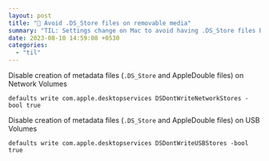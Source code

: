```yaml
---
layout: post
title: "📝 Avoid .DS_Store files on removable media"
summary: "TIL: Settings change on Mac to avoid having .DS_Store files being created on USB and Network shares"
date: 2023-08-10 14:59:08 +0530
categories:
  - "til"
---
```


Disable creation of metadata files (`.DS_Store` and AppleDouble files) on Network Volumes

```shell
defaults write com.apple.desktopservices DSDontWriteNetworkStores -bool true
```

Disable creation of metadata files (`.DS_Store` and AppleDouble files) on USB Volumes

```shell
defaults write com.apple.desktopservices DSDontWriteUSBStores -bool true
```
